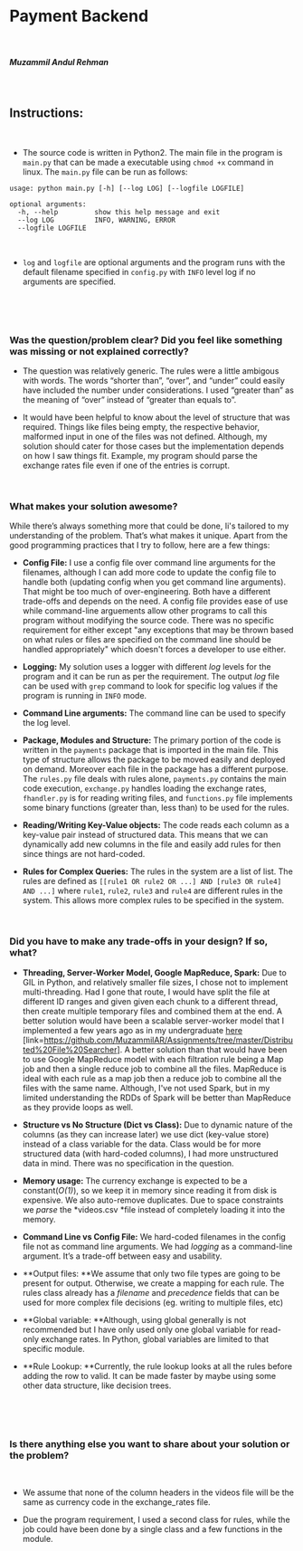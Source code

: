 

Payment Backend
===============

 

##### Muzammil Andul Rehman

 

Instructions:
-------------

 

-   The source code is written in Python2. The main file in the program is
    `main.py` that can be made a executable using `chmod +x` command in linux.
    The `main.py` file can be run as follows:

~~~~~~~~~~~~~~~~~~~~~~~~~~~~~~~~~~~~~~~~~~~~~~~~~~~~~~~~~~~~~~~~~~~~~~~~~~~~~~~~
usage: python main.py [-h] [--log LOG] [--logfile LOGFILE]

optional arguments:
  -h, --help         show this help message and exit
  --log LOG          INFO, WARNING, ERROR
  --logfile LOGFILE
~~~~~~~~~~~~~~~~~~~~~~~~~~~~~~~~~~~~~~~~~~~~~~~~~~~~~~~~~~~~~~~~~~~~~~~~~~~~~~~~

 

-   `log` and `logfile` are optional arguments and the program runs with the
    default filename specified in `config.py` with `INFO` level log if no
    arguments are specified.

 

 

### Was the question/problem clear? Did you feel like something was missing or not explained correctly?

-   The question was relatively generic. The rules were a little ambigous with
    words. The words  “shorter than”, “over”, and “under”  could easily have
    included the number under considerations. I used “greater than” as the
    meaning of “over” instead of “greater than equals to”.

-   It would have been helpful to know about the level of structure that was
    required. Things like files being empty, the respective behavior, malformed
    input in one of the files was not defined. Although, my solution should
    cater for those cases but the implementation depends on how I saw things
    fit. Example, my program should parse the exchange rates file even if one of
    the entries is corrupt.

 

### What makes your solution awesome? 

While there’s always something more that could be done, Ii's tailored to my
understanding of the problem. That’s what makes it unique. Apart from the good
programming practices that I try to follow, here are a few things:

-   **Config File:** I use a config file over command line arguments for the
    filenames, although I can add more code to update the config file to handle
    both (updating config when you get command line arguments). That might be
    too much of over-engineering. Both have a different trade-offs and depends
    on the need. A config file provides ease of use while command-line
    arguements allow other programs to call this program without modifying the
    source code. There was no specific requirement for either except "any
    exceptions that may be thrown based on what rules or files are specified on
    the command line should be handled appropriately" which doesn't forces a
    developer to use either.

-   **Logging:** My solution uses a logger with different *log* levels for the
    program and it can be run as per the requirement. The output *log* file can
    be used with `grep` command to look for specific log values if the program
    is running in `INFO` mode.

-   **Command Line arguments:** The command line can be used to specify the log
    level.

-   **Package, Modules and Structure:** The primary portion of the code is
    written in the `payments` package that is imported in the main file. This
    type of structure allows the package to be moved easily and deployed on
    demand. Moreover each file in the package has a different purpose. The
    `rules.py` file deals with rules alone, `payments.py` contains the main code
    execution, `exchange.py` handles loading the exchange rates, `fhandler.py`
    is for reading writing files, and `functions.py` file implements some binary
    functions (greater than, less than) to be used for the rules.

-   **Reading/Writing Key-Value objects:** The code reads each column as a
    key-value pair instead of structured data. This means that we can
    dynamically add new columns in the file and easily add rules for then since
    things are not hard-coded.

-   **Rules for Complex Queries:** The rules in the system are a list of list.
    The rules are defined as `[[rule1 OR rule2 OR ...] AND [rule3 OR rule4] AND
    ...]` where `rule1`, `rule2`, `rule3` and `rule4` are different rules in the
    system. This allows more complex rules to be specified in the system.

 

### Did you have to make any trade-offs in your design? If so, what? 

-   **Threading, Server-Worker Model, Google MapReduce, Spark:** Due to GIL in
    Python, and relatively smaller file sizes, I chose not to implement
    multi-threading. Had I gone that route, I would have split the file at
    different ID ranges and given given each chunk to a different thread, then
    create multiple temporary files and combined them at the end. A better
    solution would have been a scalable server-worker model that I implemented a
    few years ago as in my undergraduate
    [here](https://github.com/MuzammilAR/Assignments/tree/master/Distributed%20File%20Searcher)
    [link=https://github.com/MuzammilAR/Assignments/tree/master/Distributed%20File%20Searcher].
    A better solution than that would have been to use Google MapReduce model
    with each filtration rule being a Map job and then a single reduce job to
    combine all the files. MapReduce is ideal with each rule as a map job then a
    reduce job to combine all the files with the same name. Although, I've not
    used Spark, but in my limited understanding the RDDs of Spark will be better
    than MapReduce as they provide loops as well.

-   **Structure vs No Structure (Dict vs Class):** Due to dynamic nature of the
    columns (as they can increase later) we use dict (key-value store) instead
    of a class variable for the data. Class would be for more structured data
    (with hard-coded columns), I had more unstructured data in mind. There was
    no specification in the question.

-   **Memory usage:** The currency exchange is expected to be a
    constant(*O(1)*), so we keep it in memory since reading it from disk is
    expensive. We also auto-remove duplicates. Due to space constraints we
    *parse* the *videos.csv *file instead of completely loading it into the
    memory.

-   **Command Line vs Config File:** We hard-coded filenames in the config file
    not as command line arguments. We had *logging* as a command-line argument.
    It’s a trade-off between easy and usability.

-   **Output files: **We assume that only two file types are going to be present
    for output. Otherwise, we create a mapping for each rule. The rules class
    already has a *filename* and *precedence* fields that can be used for more
    complex file decisions (eg. writing to multiple files, etc)

-   **Global variable: **Although, using global generally is not recommended but
    I have only used only one global variable for read-only exchange rates. In
    Python, global variables are limited to that specific module.

-   **Rule Lookup: **Currently, the rule lookup looks at all the rules before
    adding the row to valid. It can be made faster by maybe using some other
    data structure, like decision trees.

 

 

### Is there anything else you want to share about your solution or the problem?

 

-   We assume that none of the column headers in the videos file will be the
    same as currency code in the exchange_rates file.

-   Due the program requirement, I used a second class for rules, while the job
    could have been done by a single class and a few functions in the module.
